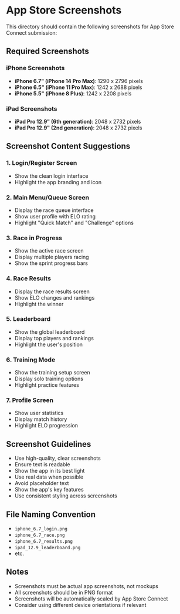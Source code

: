 # App Store Screenshots

This directory should contain the following screenshots for App Store Connect submission:

## Required Screenshots

### iPhone Screenshots
- **iPhone 6.7" (iPhone 14 Pro Max)**: 1290 x 2796 pixels
- **iPhone 6.5" (iPhone 11 Pro Max)**: 1242 x 2688 pixels  
- **iPhone 5.5" (iPhone 8 Plus)**: 1242 x 2208 pixels

### iPad Screenshots
- **iPad Pro 12.9" (6th generation)**: 2048 x 2732 pixels
- **iPad Pro 12.9" (2nd generation)**: 2048 x 2732 pixels

## Screenshot Content Suggestions

### 1. Login/Register Screen
- Show the clean login interface
- Highlight the app branding and icon

### 2. Main Menu/Queue Screen
- Display the race queue interface
- Show user profile with ELO rating
- Highlight "Quick Match" and "Challenge" options

### 3. Race in Progress
- Show the active race screen
- Display multiple players racing
- Show the sprint progress bars

### 4. Race Results
- Display the race results screen
- Show ELO changes and rankings
- Highlight the winner

### 5. Leaderboard
- Show the global leaderboard
- Display top players and rankings
- Highlight the user's position

### 6. Training Mode
- Show the training setup screen
- Display solo training options
- Highlight practice features

### 7. Profile Screen
- Show user statistics
- Display match history
- Highlight ELO progression

## Screenshot Guidelines

- Use high-quality, clear screenshots
- Ensure text is readable
- Show the app in its best light
- Use real data when possible
- Avoid placeholder text
- Show the app's key features
- Use consistent styling across screenshots

## File Naming Convention
- `iphone_6.7_login.png`
- `iphone_6.7_race.png`
- `iphone_6.7_results.png`
- `ipad_12.9_leaderboard.png`
- etc.

## Notes
- Screenshots must be actual app screenshots, not mockups
- All screenshots should be in PNG format
- Screenshots will be automatically scaled by App Store Connect
- Consider using different device orientations if relevant
